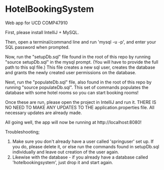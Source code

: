 # HotelBookingSystem
Web app for UCD COMP47910

First, please install IntelliJ + MySQL.

Then, open a terminal/command line and run 'mysql -u <USERNAME> -p', and enter your SQL password when prompted.

Now, run the "setupDb.sql" file found in the root of this repo by running "source setupDb.sql" in the mysql prompt. (You will have to provide the full path to this sql file.) 
This file creates a new sql user, creates the database and grants the newly created user permissions on the database.

Next, run the "populateDb.sql" file, also found in the root of this repo by running "source populateDb.sql". This set of commands 
populates the database with some hotel rooms so you can start booking rooms!

Once these are run, please open the project in IntelliJ and run it. THERE IS NO NEED TO MAKE ANY UPDATES TO THE application.properties file. All necessary updates are already made.

All going well, the app will now be running at http://localhost:8080!

Troubleshooting;

1. Make sure you don't already have a user called 'springuser' set up. If you do, please delete it, or else run the commands found in setupDb.sql individually and leave out creation of the user again.
2. Likewise with the database - if you already have a database called 'hotelbookingsystem', just drop it and start again.

